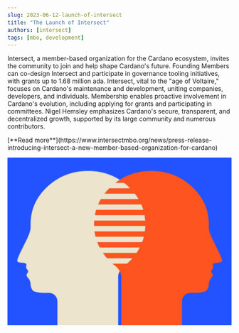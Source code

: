 ```yaml
---
slug: 2023-06-12-launch-of-intersect
title: "The Launch of Intersect"
authors: [intersect]
tags: [mbo, development]
---
```


Intersect, a member-based organization for the Cardano ecosystem, invites the community to join and help shape Cardano's future. Founding Members can co-design Intersect and participate in governance tooling initiatives, with grants up to 1.68 million ada. Intersect, vital to the "age of Voltaire," focuses on Cardano's maintenance and development, uniting companies, developers, and individuals. Membership enables proactive involvement in Cardano's evolution, including applying for grants and participating in committees. Nigel Hemsley emphasizes Cardano's secure, transparent, and decentralized growth, supported by its large community and numerous contributors.

<div style={{ textAlign: 'right' }}>
 [**Read more**](https://www.intersectmbo.org/news/press-release-introducing-intersect-a-new-member-based-organization-for-cardano) 
 </div>

 ![Intersect banner](./intersect.png)

